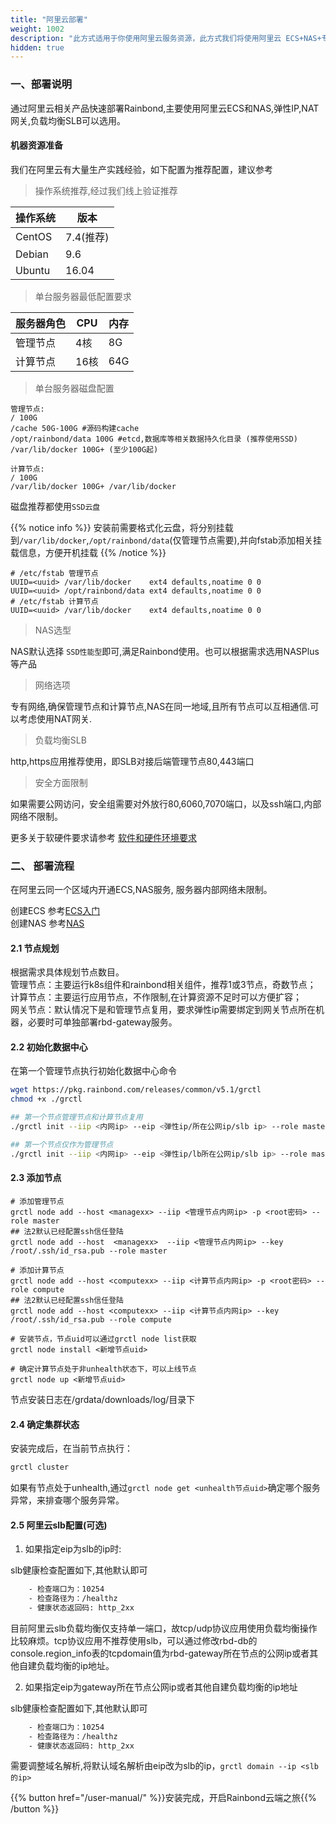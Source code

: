 ```yaml
---
title: "阿里云部署"
weight: 1002
description: "此方式适用于你使用阿里云服务资源，此方式我们将使用阿里云 ECS+NAS+专有网络(弹性IP)等资源。"
hidden: true
---
```


### 一、部署说明

通过阿里云相关产品快速部署Rainbond,主要使用阿里云ECS和NAS,弹性IP,NAT网关,负载均衡SLB可以选用。

#### 机器资源准备

我们在阿里云有大量生产实践经验，如下配置为推荐配置，建议参考

> 操作系统推荐,经过我们线上验证推荐

|操作系统|版本|
|---|------|
|CentOS|7.4(推荐)|
|Debian|9.6|
|Ubuntu|16.04|

> 单台服务器最低配置要求

|服务器角色|CPU|内存|
|------|-----|-----|
|管理节点| 4核|8G|
|计算节点| 16核|64G|

> 单台服务器磁盘配置

```
管理节点:
/ 100G
/cache 50G-100G #源码构建cache
/opt/rainbond/data 100G #etcd,数据库等相关数据持久化目录 (推荐使用SSD)
/var/lib/docker 100G+ (至少100G起)

计算节点:
/ 100G
/var/lib/docker 100G+ /var/lib/docker
```

磁盘推荐都使用`SSD云盘`

{{% notice info %}}
安装前需要格式化云盘，将分别挂载到`/var/lib/docker`,`/opt/rainbond/data`(仅管理节点需要),并向fstab添加相关挂载信息，方便开机挂载
{{% /notice %}}

```
# /etc/fstab 管理节点
UUID=<uuid> /var/lib/docker    ext4 defaults,noatime 0 0
UUID=<uuid> /opt/rainbond/data ext4 defaults,noatime 0 0
# /etc/fstab 计算节点
UUID=<uuid> /var/lib/docker    ext4 defaults,noatime 0 0
```

> NAS选型

NAS默认选择 `SSD性能型`即可,满足Rainbond使用。也可以根据需求选用NASPlus等产品

> 网络选项

专有网络,确保管理节点和计算节点,NAS在同一地域,且所有节点可以互相通信.可以考虑使用NAT网关.

> 负载均衡SLB

http,https应用推荐使用，即SLB对接后端管理节点80,443端口

> 安全方面限制

如果需要公网访问，安全组需要对外放行80,6060,7070端口，以及ssh端口,内部网络不限制。

更多关于软硬件要求请参考 [软件和硬件环境要求](../../op-guide/recommendation/)

### 二、 部署流程

在阿里云同一个区域内开通ECS,NAS服务, 服务器内部网络未限制。

创建ECS 参考[ECS入门](https://help.aliyun.com/document_detail/58282.html?spm=a2c4g.11186623.6.611.3a183002dRnSqd)  
创建NAS 参考[NAS](https://help.aliyun.com/document_detail/27526.html?spm=a2c4g.11186623.3.2.53a67a66p9mopj)  

#### 2.1 节点规划

根据需求具体规划节点数目。  
管理节点：主要运行k8s组件和rainbond相关组件，推荐1或3节点，奇数节点；  
计算节点：主要运行应用节点，不作限制,在计算资源不足时可以方便扩容；  
网关节点：默认情况下是和管理节点复用，要求弹性ip需要绑定到网关节点所在机器，必要时可单独部署rbd-gateway服务。  

<!--
### 2.2 配置NAS

{{% notice info %}}
阿里云推荐使用NAS,经过我们大量的生产测试环境使用，挂载NAS需要使用v3版本，切勿使用v4版本，否则会存在文件锁问题。
{{% /notice %}}

要在 Linux 系统中将 NAS 的 NFS 文件系统挂载至 ECS 实例，您需要安装 NFS 客户端，目前所有节点都需要提前挂载好NAS。
操作步骤：

```bash
# 登陆ECS实例
# 安装NFS客户端
## CentOS系统
sudo yum install -y nfs-utils
## Debian/Ubuntu系统
sudo apt-get install -y nfs-common
## 创建NAS挂载点
mkdir /grdata
## 更新/etc/fstab示例,挂载点域名需要替换成在创建文件系统时自动生成的挂载点域名
vi /etc/fstab
## 添加以下配置信息，其中NAS挂载点地址在阿里云控制台获取
rainbond-test.cn-shanghai.nas.aliyuncs.com:/   /grdata    nfs vers=3,nolock,noatime   0 0
## 挂载
mount -a
# 查看挂载信息
mount -l | grep grdata
```
-->

#### 2.2 初始化数据中心

在第一个管理节点执行初始化数据中心命令

```bash
wget https://pkg.rainbond.com/releases/common/v5.1/grctl
chmod +x ./grctl

## 第一个节点管理节点和计算节点复用
./grctl init --iip <内网ip> --eip <弹性ip/所在公网ip/slb ip> --role master,compute --storage nas --storage-args "goodrain-rainbond.cn-huhehaote.nas.aliyuncs.com:/ /grdata nfs vers=3,nolock,noatime 0 0"

## 第一个节点仅作为管理节点
./grctl init --iip <内网ip> --eip <弹性ip/lb所在公网ip/slb ip> --role master --storage nas --storage-args "goodrain-rainbond.cn-huhehaote.nas.aliyuncs.com:/ /grdata nfs vers=3,nolock,noatime 0 0"
```

#### 2.3 添加节点

```
# 添加管理节点
grctl node add --host <managexx> --iip <管理节点内网ip> -p <root密码> --role master 
## 法2默认已经配置ssh信任登陆
grctl node add --host  <managexx>  --iip <管理节点内网ip> --key /root/.ssh/id_rsa.pub --role master

# 添加计算节点
grctl node add --host <computexx> --iip <计算节点内网ip> -p <root密码> --role compute
## 法2默认已经配置ssh信任登陆
grctl node add --host <computexx> --iip <计算节点内网ip> --key /root/.ssh/id_rsa.pub --role compute

# 安装节点，节点uid可以通过grctl node list获取
grctl node install <新增节点uid> 

# 确定计算节点处于非unhealth状态下，可以上线节点
grctl node up <新增节点uid>
```

节点安装日志在/grdata/downloads/log/目录下

#### 2.4 确定集群状态

安装完成后，在当前节点执行：

```bash
grctl cluster
```
如果有节点处于unhealth,通过`grctl node get <unhealth节点uid>`确定哪个服务异常，来排查哪个服务异常。

#### 2.5 阿里云slb配置(可选)

1. 如果指定eip为slb的ip时:

slb健康检查配置如下,其他默认即可

```bash
    - 检查端口为：10254
    - 检查路径为：/healthz
    - 健康状态返回码: http_2xx
```

目前阿里云slb负载均衡仅支持单一端口，故tcp/udp协议应用使用负载均衡操作比较麻烦。tcp协议应用不推荐使用slb，可以通过修改rbd-db的console.region_info表的tcpdomain值为rbd-gateway所在节点的公网ip或者其他自建负载均衡的ip地址。

2. 如果指定eip为gateway所在节点公网ip或者其他自建负载均衡的ip地址

slb健康检查配置如下,其他默认即可

```bash
    - 检查端口为：10254
    - 检查路径为：/healthz
    - 健康状态返回码: http_2xx
```

需要调整域名解析,将默认域名解析由eip改为slb的ip，`grctl domain --ip <slb的ip>`

<!--
![](https://grstatic.oss-cn-shanghai.aliyuncs.com/images/5.1/install/slb.health.jpg)
-->

{{% button href="/user-manual/" %}}安装完成，开启Rainbond云端之旅{{% /button %}}